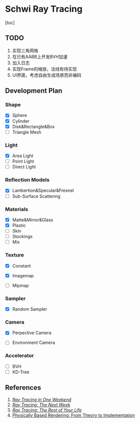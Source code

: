 # Schwi Ray Tracing

[toc]

## TODO

1. 实现三角网格
2. 在已有AABB上开发BVH加速
3. 加入日志
4. 实现Frame的缩放，法线有待实现
4. UI界面，考虑自由生成场景而非编码

## Development Plan

### Shape

- [x] Sphere
- [x] Cylinder
- [x] Disk&Rectangle&Box
- [ ] Triangle Mesh

### Light

- [x] Area Light
- [ ] Point Light
- [ ] Direct Light

### Reflection Models
- [x] Lambertion&Specular&Fresnel
- [ ] Sub-Surface Scattering

### Materials

- [x] Matte&Mirror&Glass
- [x] Plastic
- [ ] Skin
- [ ] Stockings
- [ ] Mix

### Texture

- [x] Constant

- [x] Imagemap
- [ ] Mipmap

### Sampler
- [x] Random Sampler

### Camera

- [x] Perpective Camera

- [ ] Environment Camera

### Accelerator

- [ ] BVH
- [ ] KD-Tree

## References

1. [_Ray Tracing in One Weekend_](https://raytracing.github.io/books/RayTracingInOneWeekend.html)
2. [_Ray Tracing: The Next Week_](https://raytracing.github.io/books/RayTracingTheNextWeek.html)
3. [_Ray Tracing: The Rest of Your Life_](https://raytracing.github.io/books/RayTracingTheRestOfYourLife.html)
4. [Physically Based Rendering: From Theory to Implementation ](https://www.pbr-book.org/)

